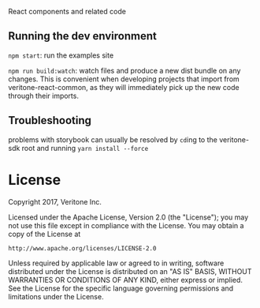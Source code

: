 React components and related code

## Running the dev environment
`npm start`: run the examples site

`npm run build:watch`: watch files and produce a new dist bundle on any changes. This is convenient when developing projects that import from veritone-react-common, as they will immediately pick up the new code through their imports.


## Troubleshooting
problems with storybook can usually be resolved by `cd`ing to the veritone-sdk root and running `yarn install --force`

# License
Copyright 2017, Veritone Inc.

Licensed under the Apache License, Version 2.0 (the "License");
you may not use this file except in compliance with the License.
You may obtain a copy of the License at

    http://www.apache.org/licenses/LICENSE-2.0

Unless required by applicable law or agreed to in writing, software
distributed under the License is distributed on an "AS IS" BASIS,
WITHOUT WARRANTIES OR CONDITIONS OF ANY KIND, either express or implied.
See the License for the specific language governing permissions and
limitations under the License.